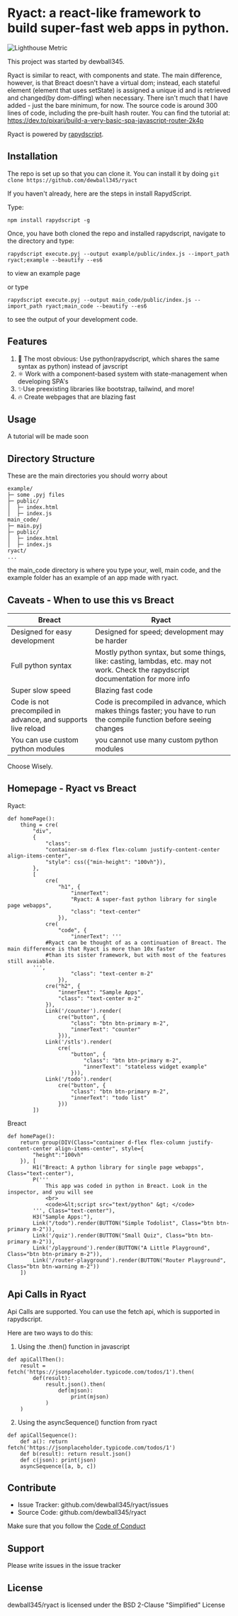 # Ryact: a react-like framework to build super-fast web apps in python.

![Lighthouse Metric](https://user-images.githubusercontent.com/30184788/118049818-288d8780-b333-11eb-9566-da231efcfd16.png)

This project was started by dewball345.

Ryact is similar to react, with components and state. The main difference, however, is that Breact doesn't have a virtual dom; instead, each stateful element (element that uses setState) is assigned a unique id and is retrieved and changed(by dom-diffing) when necessary. There isn't much that I have added - just the bare minimum, for now. The source code is around 300 lines of code, including the pre-built hash router. You can find the tutorial at: https://dev.to/pixari/build-a-very-basic-spa-javascript-router-2k4p

Ryact is powered by [rapydscript](https://github.com/atsepkov/RapydScript).

Installation
------------ 
The repo is set up so that you can clone it. You can install it by doing ```git clone https://github.com/dewball345/ryact```

If you haven't already, here are the steps in install RapydScript.

Type:
```
npm install rapydscript -g
```

Once, you have both cloned the repo and installed rapydscript, navigate to the directory and type:

```
rapydscript execute.pyj --output example/public/index.js --import_path ryact;example --beautify --es6
```

to view an example page

or type

```
rapydscript execute.pyj --output main_code/public/index.js --import_path ryact;main_code --beautify --es6
```
to see the output of your development code. 

Features
-------- 
1. 🐍 The most obvious: Use python(rapydscript, which shares the same syntax as python) instead of javscript
2. ⚛️ Work with a component-based system with state-management when developing SPA's
3. ✨Use preexisting libraries like bootstrap, tailwind, and more!
4. 🔥 Create webpages that are blazing fast

Usage
-----
A tutorial will be made soon

Directory Structure
-------------------
These are the main directories you should worry about
```
example/
├─ some .pyj files
├─ public/
│  ├─ index.html
│  ├─ index.js
main_code/
├─ main.pyj
├─ public/
│  ├─ index.html
│  ├─ index.js
ryact/
...
```
the main_code directory is where you type your, well, main code, and the example folder has an example of an app made with ryact. 

Caveats - When to use this vs Breact
----

| Breact  | Ryact |
| ------------- | ------------- |
| Designed for easy development  | Designed for speed; development may be harder  |
| Full python syntax  | Mostly python syntax, but some things, like: casting, lambdas, etc. may not work. Check the rapydscript documentation for more info  |
| Super slow speed  | Blazing fast code |
| Code is not precompiled in advance, and supports live reload | Code is precompiled in advance, which makes things faster; you have to run the compile function before seeing changes|
| You can use custom python modules | you cannot use many custom python modules |

Choose Wisely.

Homepage - Ryact vs Breact
---

Ryact:
```
def homePage():
    thing = cre(
        "div",
        {
            "class":
            "container-sm d-flex flex-column justify-content-center align-items-center",
            "style": css({"min-height": "100vh"}),
        },
        [
            cre(
                "h1", {
                    "innerText":
                    "Ryact: A super-fast python library for single page webapps",
                    "class": "text-center"
                }),
            cre(
                "code", {
                    "innerText": '''
            #Ryact can be thought of as a continuation of Breact. The main difference is that Ryact is more than 10x faster
            #than its sister framework, but with most of the features still avaiable.
        ''',
                    "class": "text-center m-2"
                }),
            cre("h2", {
                "innerText": "Sample Apps",
                "class": "text-center m-2"
            }),
            Link('/counter').render(
                cre("button", {
                    "class": "btn btn-primary m-2",
                    "innerText": "counter"
                })),
            Link('/stls').render(
                cre(
                    "button", {
                        "class": "btn btn-primary m-2",
                        "innerText": "stateless widget example"
                    })),
            Link('/todo').render(
                cre("button", {
                    "class": "btn btn-primary m-2",
                    "innerText": "todo list"
                }))
        ])
```

Breact
```
def homePage():
    return group(DIV(Class="container d-flex flex-column justify-content-center align-items-center", style={
        "height":"100vh"
    }), [
        H1("Breact: A python library for single page webapps", Class="text-center"),
        P('''
            This app was coded in python in Breact. Look in the inspector, and you will see
            <br>
            <code>&lt;script src="text/python" &gt; </code>
        ''', Class="text-center"),
        H3("Sample Apps:"),
        Link("/todo").render(BUTTON("Simple Todolist", Class="btn btn-primary m-2")),
        Link('/quiz').render(BUTTON("Small Quiz", Class="btn btn-primary m-2")),
        Link('/playground').render(BUTTON("A Little Playground", Class="btn btn-primary m-2")),
        Link('/router-playground').render(BUTTON("Router Playground", Class="btn btn-warning m-2"))
    ])
```

Api Calls in Ryact
-----
Api Calls are supported. You can use the fetch api, which is supported in rapydscript. 

Here are two ways to do this:

1. Using the .then() function in javascript
```
def apiCallThen():
    result = fetch('https://jsonplaceholder.typicode.com/todos/1').then(
        def(result):
            result.json().then(
                def(mjson):
                    print(mjson)
            )
    )
```
2. Using the asyncSequence() function from ryact
```
def apiCallSequence():
    def a(): return fetch('https://jsonplaceholder.typicode.com/todos/1')
    def b(result): return result.json()
    def c(json): print(json)
    asyncSequence([a, b, c])
```

Contribute
----------

- Issue Tracker: github.com/dewball345/ryact/issues
- Source Code: github.com/dewball345/ryact

Make sure that you follow the [Code of Conduct](CODE_OF_CONDUCT.md)

Support
-------

Please write issues in the issue tracker

License
-------

dewball345/ryact is licensed under the BSD 2-Clause "Simplified" License
